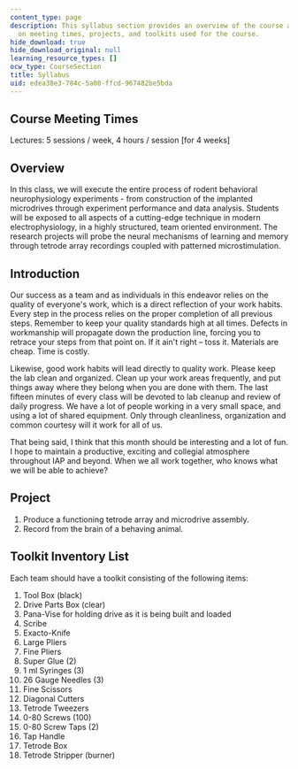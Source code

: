 ```yaml
---
content_type: page
description: This syllabus section provides an overview of the course and information
  on meeting times, projects, and toolkits used for the course.
hide_download: true
hide_download_original: null
learning_resource_types: []
ocw_type: CourseSection
title: Syllabus
uid: edea38e3-784c-5a00-ffcd-967482be5bda
---
```


Course Meeting Times
--------------------

Lectures: 5 sessions / week, 4 hours / session \[for 4 weeks\]

Overview
--------

In this class, we will execute the entire process of rodent behavioral neurophysiology experiments - from construction of the implanted microdrives through experiment performance and data analysis. Students will be exposed to all aspects of a cutting-edge technique in modern electrophysiology, in a highly structured, team oriented environment. The research projects will probe the neural mechanisms of learning and memory through tetrode array recordings coupled with patterned microstimulation.

Introduction
------------

Our success as a team and as individuals in this endeavor relies on the quality of everyone's work, which is a direct reflection of your work habits. Every step in the process relies on the proper completion of all previous steps. Remember to keep your quality standards high at all times. Defects in workmanship will propagate down the production line, forcing you to retrace your steps from that point on. If it ain't right – toss it. Materials are cheap. Time is costly.

Likewise, good work habits will lead directly to quality work. Please keep the lab clean and organized. Clean up your work areas frequently, and put things away where they belong when you are done with them. The last fifteen minutes of every class will be devoted to lab cleanup and review of daily progress. We have a lot of people working in a very small space, and using a lot of shared equipment. Only through cleanliness, organization and common courtesy will it work for all of us.

That being said, I think that this month should be interesting and a lot of fun. I hope to maintain a productive, exciting and collegial atmosphere throughout IAP and beyond. When we all work together, who knows what we will be able to achieve?

Project
-------

1.  Produce a functioning tetrode array and microdrive assembly.
2.  Record from the brain of a behaving animal.

Toolkit Inventory List
----------------------

Each team should have a toolkit consisting of the following items:

1.  Tool Box (black)
2.  Drive Parts Box (clear)
3.  Pana-Vise for holding drive as it is being built and loaded
4.  Scribe
5.  Exacto-Knife
6.  Large Pliers
7.  Fine Pliers
8.  Super Glue (2)
9.  1 ml Syringes (3)
10.  26 Gauge Needles (3)
11.  Fine Scissors
12.  Diagonal Cutters
13.  Tetrode Tweezers
14.  0-80 Screws (100)
15.  0-80 Screw Taps (2)
16.  Tap Handle
17.  Tetrode Box
18.  Tetrode Stripper (burner)
